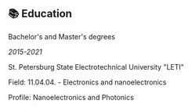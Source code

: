 ## 📚 Education

Bachelor's and Master's degrees

*2015-2021*

St. Petersburg State Electrotechnical University "LETI"

Field: 11.04.04. - Electronics and nanoelectronics

Profile: Nanoelectronics and Photonics
